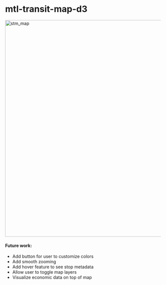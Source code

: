 # mtl-transit-map-d3

<img width="703" alt="stm_map" src="https://github.com/fkleckner/mtl-transit-map-d3/assets/98674064/d995a6a7-252f-44b9-8111-cf755f0e0bed">



#### Future work: 
- Add button for user to customize colors
- Add smooth zooming
- Add hover feature to see stop metadata
- Allow user to toggle map layers
- Visualize economic data on top of map
